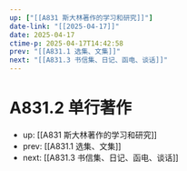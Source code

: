 ```yaml
---
up: ["[[A831 斯大林著作的学习和研究]]"]
date-link: "[[2025-04-17]]"
date: 2025-04-17
ctime-p: 2025-04-17T14:42:58
prev: "[[A831.1 选集、文集]]"
next: "[[A831.3 书信集、日记、函电、谈话]]"
---
```


# A831.2 单行著作

- up: [[A831 斯大林著作的学习和研究]]
- prev: [[A831.1 选集、文集]]
- next: [[A831.3 书信集、日记、函电、谈话]]
